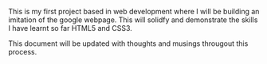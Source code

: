 This is my first project based in web development where I will be building an imitation of the google webpage. This will solidfy and demonstrate the skills I have learnt so far HTML5 and CSS3.

This document will be updated with thoughts and musings througout this process.